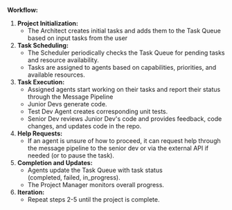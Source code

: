 **Workflow:**

1. **Project Initialization:**
    - The Architect creates initial tasks and adds them to the Task Queue based on input tasks from the user
2. **Task Scheduling:**
    - The Scheduler periodically checks the Task Queue for pending tasks and resource availability.    
    - Tasks are assigned to agents based on capabilities, priorities, and available resources.    
3. **Task Execution:**
    - Assigned agents start working on their tasks and report their status through the Message Pipeline        
    - Junior Devs generate code.
    - Test Dev Agent creates corresponding unit tests.
    - Senior Dev reviews Junior Dev's code and provides feedback, code changes, and updates code in the repo.
4. **Help Requests:**
    - If an agent is unsure of how to proceed, it can request help through the message pipeline to the senior dev or via the external API if needed (or to pause the task).    
5. **Completion and Updates:**
    - Agents update the Task Queue with task status (completed, failed, in_progress).    
    - The Project Manager monitors overall progress.    
6. **Iteration:**
    - Repeat steps 2-5 until the project is complete.
